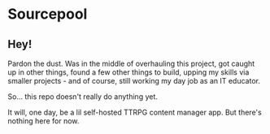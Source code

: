 # Sourcepool

## Hey!

Pardon the dust. Was in the middle of overhauling this project, got caught up in other things, found a few other things to build, upping my skills via smaller projects - and of course, still working my day job as an IT educator.

So... this repo doesn't really do anything yet.

It will, one day, be a lil self-hosted TTRPG content manager app. But there's nothing here for now.

